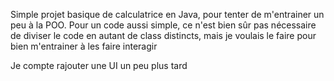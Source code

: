 Simple projet basique de calculatrice en Java, pour tenter de m'entrainer un peu à la POO. Pour un code aussi simple, ce n'est bien sûr pas nécessaire de diviser le code en autant de class distincts, mais je voulais le faire pour bien m'entrainer à les faire interagir

Je compte rajouter une UI un peu plus tard

